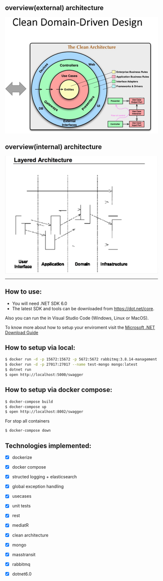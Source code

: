 ## overview(external) architecture
![Image alt text](./images/clean_ddd.png)

## overview(internal) architecture
![Image alt text](./images/clean_arch.png)

---

## How to use:
- You will need .NET SDK 6.0
- The latest SDK and tools can be downloaded from https://dot.net/core.

Also you can run the  in Visual Studio Code (Windows, Linux or MacOS).

To know more about how to setup your enviroment visit the [Microsoft .NET Download Guide](https://www.microsoft.com/net/download)

## How to setup via local:

```sh
$ docker run -d -p 15672:15672 -p 5672:5672 rabbitmq:3.8.14-management
$ docker run -d -p 27017:27017 --name test-mongo mongo:latest
$ dotnet run
$ open http://localhost:5000/swagger
```


## How to setup via docker compose:

```sh
$ docker-compose build
$ docker-compose up
$ open http://localhost:8002/swagger
```
For stop all containers
```sh
$ docker-compose down
```

## Technologies implemented:

- [x] dockerize
- [x] docker compose
- [x] structed logging + elasticsearch
- [x] global exception handling
- [x] usecases
- [x] unit tests
- [x] rest
- [x] mediatR
- [x] clean architecture
- [x] mongo
- [x] masstransit
- [x] rabbitmq
- [x] dotnet6.0


